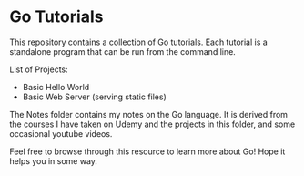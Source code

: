 # Go Tutorials

This repository contains a collection of Go tutorials. Each tutorial is a standalone program that can be run from the command line.

List of Projects:

- Basic Hello World
- Basic Web Server (serving static files)

The Notes folder contains my notes on the Go language. It is derived from the courses I have taken on Udemy and the projects in this folder, and some occasional youtube videos.

Feel free to browse through this resource to learn more about Go! Hope it helps you in some way.
